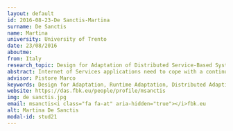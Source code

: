 ```yaml
---
layout: default 
id: 2016-08-23-De Sanctis-Martina
surname: De Sanctis
name: Martina
university: University of Trento
date: 23/08/2016
aboutme: 
from: Italy
research_topic: Design for Adaptation of Distributed Service-Based Systems
abstract: Internet of Services applications need to cope with a continuously changing environment, both in terms of the context in which they operate, and of the services, users and providers involved. In this setting, adaptivity is to be considered an intrinsic characteristic of applications rather than an exception to be handled. We propose a design for adaptation approach that fully exploits the advantages of the service-oriented paradigm to support the development and operation of service-based applications operating in highly dynamic environments. The approach is based on dynamic and incremental service composition and re-configuration techniques and it will be evaluated on a real-world scenario in the Smart Cities domain.
advisor: Pistore Marco
keywords: Design for Adaptation, Runtime Adaptation, Distributed Adaptive Systems, Incremental Service Composition, Collective Adaptive Systems
website: https://das.fbk.eu/people/profile/msanctis
img: de sanctis.jpg
email: msanctis<i class="fa fa-at" aria-hidden="true"></i>fbk.eu
alt: Martina De Sanctis
modal-id: stud21
---
```

